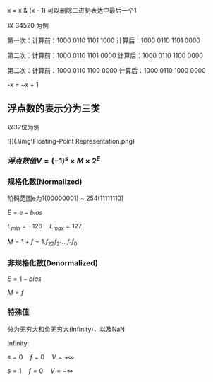 x = x & (x - 1) 可以删除二进制表达中最后一个1

以 34520 为例

第一次：计算前：1000 0110 1101 1000 计算后：1000 0110 1101 0000

第二次：计算前：1000 0110 1101 0000 计算后：1000 0110 1100 0000

第二次：计算前：1000 0110 1100 0000 计算后：1000 0110 1000 0000



-x = ~x + 1





## 浮点数的表示分为三类

以32位为例

![](.\img\Floating-Point Representation.png)

### $浮点数值V = (-1)^s \times M \times2^E$

### 规格化数(Normalized)

阶码范围e为1(00000001) ~ 254(11111110)

$E = e - bias$

$E_{min} = -126 \quad E_{max} = 127$

$M = 1 + f = 1.f_{22}f_{21}...f_{1}f_{0}$

### 非规格化数(Denormalized)

$E = 1 - bias$

$M = f$

### 特殊值

分为无穷大和负无穷大(Infinity)，以及NaN

Infinity:

$s = 0 \quad f = 0 \quad V = +∞$

$s = 1 \quad f = 0 \quad V = -∞$

